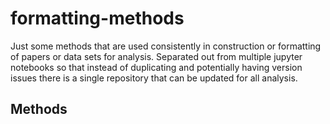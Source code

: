 # formatting-methods
Just some methods that are used consistently in construction or formatting of papers or data sets for analysis. 
Separated out from multiple jupyter notebooks so that instead of duplicating and potentially having version issues there
is a single repository that can be updated for all analysis.


## Methods

 

